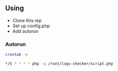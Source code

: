 ## Using

- Clone this rep
- Set up config.php
- Add autorun

### Autorun
```bash
crontab -e
```

```bash
*/5 * * * * php -q /root/logs-checker/script.php
```

